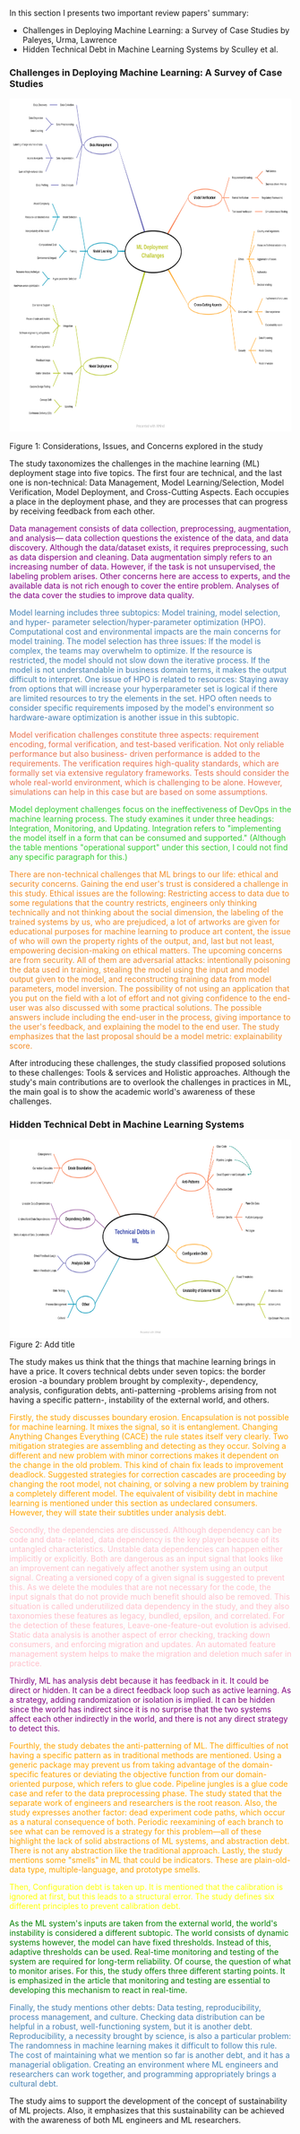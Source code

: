 In this section I presents two important review papers' summary: 

- Challenges in Deploying Machine Learning: a Survey of Case Studies by Paleyes, Urma, Lawrence
- Hidden Technical Debt in Machine Learning Systems by Sculley et al.

### Challenges in Deploying Machine Learning: A Survey of Case Studies

<img src='./proj-1/AI_Challanges-Map_1.png' width=750 height=595>

Figure 1: Considerations, Issues, and Concerns explored in the study


The study taxonomizes the challenges in the machine learning (ML) deployment stage into
five topics. The first four are technical, and the last one is non-technical: Data Management,
Model Learning/Selection, Model Verification, Model Deployment, and Cross-Cutting
Aspects. Each occupies a place in the deployment phase, and they are processes that can
progress by receiving feedback from each other.

<span style="color:purple">Data management consists of data collection, preprocessing, augmentation, and analysis—
data collection questions the existence of the data, and data discovery. Although the
data/dataset exists, it requires preprocessing, such as data dispersion and cleaning. Data
augmentation simply refers to an increasing number of data. However, if the task is not
unsupervised, the labeling problem arises. Other concerns here are access to experts, and
the available data is not rich enough to cover the entire problem. Analyses of the data cover
the studies to improve data quality.</span>

<span style="color:#4682B4;">Model learning includes three subtopics: Model training, model selection, and hyper-
parameter selection/hyper-parameter optimization (HPO). Computational cost and
environmental impacts are the main concerns for model training. The model selection has
three issues: If the model is complex, the teams may overwhelm to optimize. If the resource
is restricted, the model should not slow down the iterative process. If the model is not
understandable in business domain terms, it makes the output difficult to interpret. One
issue of HPO is related to resources: Staying away from options that will increase your
hyperparameter set is logical if there are limited resources to try the elements in the set.
HPO often needs to consider specific requirements imposed by the model's environment so
hardware-aware optimization is another issue in this subtopic.</span>

<span style="color:#E97451;">Model verification challenges constitute three aspects: requirement encoding, formal
verification, and test-based verification. Not only reliable performance but also business-
driven performance is added to the requirements. The verification requires high-quality
standards, which are formally set via extensive regulatory frameworks. Tests should consider
the whole real-world environment, which is challenging to be alone. However, simulations
can help in this case but are based on some assumptions.</span>

<span style="color: #32CD32;">Model deployment challenges focus on the ineffectiveness of DevOps in the machine
learning process. The study examines it under three headings: Integration, Monitoring, and
Updating. Integration refers to "implementing the model itself in a form that can be
consumed and supported." (Although the table mentions "operational support" under this
section, I could not find any specific paragraph for this.) </span>

<span style="color:#F28C28">There are non-technical challenges that ML brings to our life: ethical and security concerns.
Gaining the end user's trust is considered a challenge in this study. Ethical issues are
the following: Restricting access to data due to some regulations that the country restricts,
engineers only thinking technically and not thinking about the social dimension, the labeling
of the trained systems by us, who are prejudiced, a lot of artworks are given for educational
purposes for machine learning to produce art content, the issue of who will own the
property rights of the output, and, last but not least, empowering decision-making on ethical
matters. The upcoming concerns are from security. All of them are adversarial attacks:
intentionally poisoning the data used in training, stealing the model using the input and
model output given to the model, and reconstructing training data from model parameters,
model inversion. The possibility of not using an application that you put on the field with a
lot of effort and not giving confidence to the end-user was also discussed with some
practical solutions. The possible answers include including the end-user in the process, giving
importance to the user's feedback, and explaining the model to the end user. The study
emphasizes that the last proposal should be a model metric: explainability score.</span>

After introducing these challenges, the study classified proposed solutions to these
challenges: Tools & services and Holistic approaches. Although the study's main
contributions are to overlook the challenges in practices in ML, the main goal is to show the
academic world's awareness of these challenges.

### Hidden Technical Debt in Machine Learning Systems

<img src='./proj-1/AI_Challanges-Technical_Debt.png' width=750 height=354>
Figure 2: Add title

The study makes us think that the things that machine learning brings in have a price. It
covers technical debts under seven topics: the border erosion -a boundary problem brought
by complexity-, dependency, analysis, configuration debts, anti-patterning -problems arising
from not having a specific pattern-, instability of the external world, and others.

<span style="color:orange">Firstly, the study discusses boundary erosion. Encapsulation is not possible for machine
learning. It mixes the signal, so it is entanglement. Changing Anything Changes Everything
(CACE) the rule states itself very clearly. Two mitigation strategies are assembling and detecting
as they occur. Solving a different and new problem with minor corrections makes it
dependent on the change in the old problem. This kind of chain fix leads to improvement
deadlock. Suggested strategies for correction cascades are proceeding by changing the root
model, not chaining, or solving a new problem by training a completely different model. The
equivalent of visibility debt in machine learning is mentioned under this section as
undeclared consumers. However, they will state their subtitles under analysis debt.</span>

<span style="color:pink">Secondly, the dependencies are discussed. Although dependency can be code and data-
related, data dependency is the key player because of its untangled characteristics. Unstable
data dependencies can happen either implicitly or explicitly. Both are dangerous as an input
signal that looks like an improvement can negatively affect another system using an output
signal. Creating a versioned copy of a given signal is suggested to prevent this. As we delete
the modules that are not necessary for the code, the input signals that do not provide much
benefit should also be removed. This situation is called underutilized data dependency in the
study, and they also taxonomies these features as legacy, bundled, epsilon, and correlated.
For the detection of these features, Leave-one-feature-out evolution is advised. Static data
analysis is another aspect of error checking, tracking down consumers, and enforcing
migration and updates. An automated feature management system helps to make the
migration and deletion much safer in practice.</span>

<span style="color:purple">Thirdly, ML has analysis debt because it has feedback in it. It could be direct or hidden. It
can be a direct feedback loop such as active learning. As a strategy, adding randomization or
isolation is implied. It can be hidden since the world has indirect since it is no surprise that
the two systems affect each other indirectly in the world, and there is not any direct strategy
to detect this.</span>

<span style="color:orange">Fourthly, the study debates the anti-patterning of ML. The difficulties of not having a specific
pattern as in traditional methods are mentioned. Using a generic package may prevent us
from taking advantage of the domain-specific features or deviating the objective function from
our domain-oriented purpose, which refers to glue code. Pipeline jungles is a glue code case
and refer to the data preprocessing phase. The study stated that the separate work of
engineers and researchers is the root reason. Also, the study expresses another factor: dead
experiment code paths, which occur as a natural consequence of both. Periodic reexamining
of each branch to see what can be removed is a strategy for this problem—all of these highlight
the lack of solid abstractions of ML systems, and abstraction debt. There is not any abstraction
like the traditional approach. Lastly, the study mentions some "smells" in ML that could be
indicators. These are plain-old-data type, multiple-language, and prototype smells.</span>

<span style="color:yellow">Then, Configuration debt is taken up. It is mentioned that the calibration is ignored at first,
but this leads to a structural error. The study defines six different principles to prevent
calibration debt.</span>

<span style="color:green">As the ML system's inputs are taken from the external world, the world's instability is
considered a different subtopic. The world consists of dynamic systems however, the model
can have fixed thresholds. Instead of this, adaptive thresholds can be used. Real-time
monitoring and testing of the system are required for long-term reliability. Of course, the
question of what to monitor arises. For this, the study offers three different starting points.
It is emphasized in the article that monitoring and testing are essential to developing this
mechanism to react in real-time.</span>

<span style="color:#4682B4">Finally, the study mentions other debts: Data testing, reproducibility, process management,
and culture. Checking data distribution can be helpful in a robust, well-functioning system,
but it is another debt. Reproducibility, a necessity brought by science, is also a particular
problem: The randomness in machine learning makes it difficult to follow this rule. The cost
of maintaining what we mention so far is another debt, and it has a managerial obligation.
Creating an environment where ML engineers and researchers can work together, and
programming appropriately brings a cultural debt.</span>

The study aims to support the development of the concept of sustainability of ML projects.
Also, it emphasizes that this sustainability can be achieved with the awareness of both ML
engineers and ML researchers.
